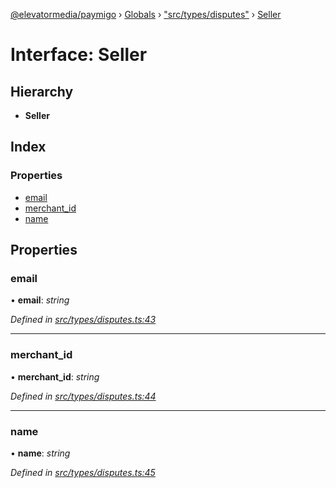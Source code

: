 [@elevatormedia/paymigo](../README.md) › [Globals](../globals.md) › ["src/types/disputes"](../modules/_src_types_disputes_.md) › [Seller](_src_types_disputes_.seller.md)

# Interface: Seller

## Hierarchy

-   **Seller**

## Index

### Properties

-   [email](_src_types_disputes_.seller.md#email)
-   [merchant_id](_src_types_disputes_.seller.md#merchant_id)
-   [name](_src_types_disputes_.seller.md#name)

## Properties

### email

• **email**: _string_

_Defined in [src/types/disputes.ts:43](https://github.com/ELEVATORmedia/paymigo/blob/7be1a84/src/types/disputes.ts#L43)_

---

### merchant_id

• **merchant_id**: _string_

_Defined in [src/types/disputes.ts:44](https://github.com/ELEVATORmedia/paymigo/blob/7be1a84/src/types/disputes.ts#L44)_

---

### name

• **name**: _string_

_Defined in [src/types/disputes.ts:45](https://github.com/ELEVATORmedia/paymigo/blob/7be1a84/src/types/disputes.ts#L45)_

